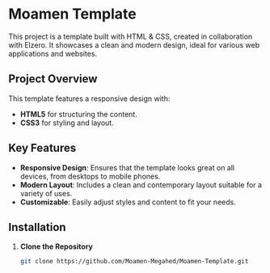 # Moamen Template

This project is a template built with HTML & CSS, created in collaboration with Elzero. It showcases a clean and modern design, ideal for various web applications and websites.

## Project Overview

This template features a responsive design with:

- **HTML5** for structuring the content.
- **CSS3** for styling and layout.

## Key Features

- **Responsive Design**: Ensures that the template looks great on all devices, from desktops to mobile phones.
- **Modern Layout**: Includes a clean and contemporary layout suitable for a variety of uses.
- **Customizable**: Easily adjust styles and content to fit your needs.

## Installation

1. **Clone the Repository**

   ```bash
   git clone https://github.com/Moamen-Megahed/Moamen-Template.git
